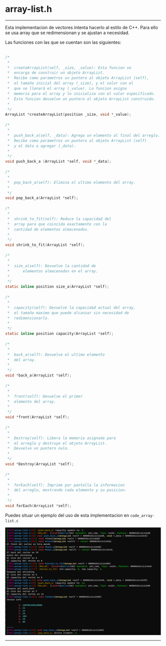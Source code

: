 # array-list.h

----

Esta implementacion de vectores intenta hacerlo al estilo de C++. Para ello se usa array que se redimensionan y se ajustan a necesidad. 

Las funciones con las que se cuentan son las siguientes:

```C

/*
 *  
 *  createArrayList(self, _size, _value): Esta funcion se 
 *  encarga de construir un objeto ArrayList. 
 *  Recibe como parametros un puntero al objeto ArrayList (self),
 *  el tamaño inicial del array (_size), y el valor con el 
 *  que se llenará el array (_value). La funcion asigna 
 *  memoria para el array y lo inicializa con el valor especificado. 
 *  Esta funcion devuelve un puntero al objeto ArrayList construido.
 *  
 */
ArrayList *createArrayList(position _size, void *_value);

/*
 *  
 *  push_back_a(self, _data): Agrega un elemento al final del arreglo. 
 *  Recibe como parametros un puntero al objeto ArrayList (self)
 *  y el dato a agregar (_data).
 *  
 */
void push_back_a (ArrayList *self, void *_data);

/*
 *  
 *  pop_back_a(self): Elimina el ultimo elemento del array.
 * 
 */
void pop_back_a(ArrayList *self);

/*
 *  
 *  shrink_to_fit(self): Reduce la capacidad del 
 *  array para que coincida exactamente con la 
 *  cantidad de elementos almacenados.
 * 
 */
void shrink_to_fit(ArrayList *self);

/*
 *  
 *  size_a(self): Devuelve la cantidad de 
 *      elementos almacenados en el array.
 * 
 */
static inline position size_a(ArrayList *self);

/*
 *
 *  capacity(self): Devuelve la capacidad actual del array, 
 *  el tamaño maximo que puede alcanzar sin necesidad de 
 *  redimensionarlo.
 * 
 */
static inline position capacity(ArrayList *self);

/*
 *  
 *  back_a(self): Devuelve el ultimo elemento 
 *  del array.
 * 
 */
void *back_a(ArrayList *self);

/*
 *  
 *  front(self): Devuelve el primer 
 *  elemento del array.
 * 
 */
void *front(ArrayList *self);

/*
 *  
 *  Destroy(self): Libera la memoria asignada para 
 *  el arreglo y destruye el objeto ArrayList. 
 *  Devuelve un puntero nulo.
 * 
 */
void *Destroy(ArrayList *self);

/*
 *  
 *  forEach(self): Imprime por pantalla la informacion 
 *  del arreglo, mostrando cada elemento y su posicion.
 * 
 */
void forEach(ArrayList *self);
```

Puedes situar un ejemplo del uso de esta implementacion en `code_array-list.c`

![code_array-list](./img/array-list.png)

----